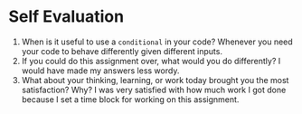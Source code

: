 # Self Evaluation

1. When is it useful to use a `conditional` in your code?
Whenever you need your code to behave differently given different inputs.
1. If you could do this assignment over, what would you do differently?
I would have made my answers less wordy.
1. What about your thinking, learning, or work today brought you the most satisfaction? Why?
I was very satisfied with how much work I got done because I set a time block for working on this assignment.